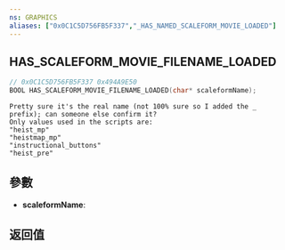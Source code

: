 ```yaml
---
ns: GRAPHICS
aliases: ["0x0C1C5D756FB5F337","_HAS_NAMED_SCALEFORM_MOVIE_LOADED"]
---
```

## HAS_SCALEFORM_MOVIE_FILENAME_LOADED

```c
// 0x0C1C5D756FB5F337 0x494A9E50
BOOL HAS_SCALEFORM_MOVIE_FILENAME_LOADED(char* scaleformName);
```

```
Pretty sure it's the real name (not 100% sure so I added the _ prefix); can someone else confirm it?  
Only values used in the scripts are:  
"heist_mp"  
"heistmap_mp"  
"instructional_buttons"  
"heist_pre"  
```

## 參數
* **scaleformName**: 

## 返回值
